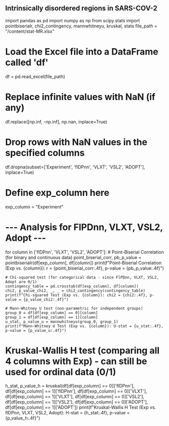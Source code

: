 ## Intrinsically disordered regions in SARS-COV-2
import pandas as pd
import numpy as np
from scipy.stats import pointbiserialr, chi2_contingency, mannwhitneyu, kruskal, stats
file_path = "/content/stat-MR.xlsx"

# Load the Excel file into a DataFrame called 'df'
df = pd.read_excel(file_path)

# Replace infinite values with NaN (if any)
df.replace([np.inf, -np.inf], np.nan, inplace=True)

# Drop rows with NaN values in the specified columns
df.dropna(subset=['Experiment', 'flDPnn', 'VLXT', 'VSL2', 'ADOPT'], inplace=True)

# Define exp_column here
exp_column = "Experiment"

# --- Analysis for FlPDnn, VLXT, VSL2, Adopt ---
for column in ['flDPnn', 'VLXT', 'VSL2', 'ADOPT']:
    # Point-Biserial Correlation (for binary and continuous data)
    point_biserial_corr, pb_p_value = pointbiserialr(df[exp_column], df[column])
    print(f"Point-Biserial Correlation (Exp vs. {column}): r = {point_biserial_corr:.4f}, p-value = {pb_p_value:.4f}")

    # Chi-squared test (for categorical data - since FlPDnn, VLXT, VSL2, Adopt are 0/1)
    contingency_table = pd.crosstab(df[exp_column], df[column])
    chi2, p_value_chi2, _, _ = chi2_contingency(contingency_table)
    print(f"Chi-squared Test (Exp vs. {column}): chi2 = {chi2:.4f}, p-value = {p_value_chi2:.4f}")

    # Mann-Whitney U test (non-parametric for independent groups)
    group_0 = df[df[exp_column] == 0][column]
    group_1 = df[df[exp_column] == 1][column]
    u_stat, p_value_u = mannwhitneyu(group_0, group_1)
    print(f"Mann-Whitney U Test (Exp vs. {column}): U-stat = {u_stat:.4f}, p-value = {p_value_u:.4f}")

# Kruskal-Wallis H test (comparing all 4 columns with Exp) - can still be used for ordinal data (0/1)
h_stat, p_value_h = kruskal(df[df[exp_column] == 0]['flDPnn'], df[df[exp_column] == 1]['flDPnn'],
                           df[df[exp_column] == 0]['VLXT'], df[df[exp_column] == 1]['VLXT'],
                           df[df[exp_column] == 0]['VSL2'], df[df[exp_column] == 1]['VSL2'],
                           df[df[exp_column] == 0]['ADOPT'], df[df[exp_column] == 1]['ADOPT'])
print(f"Kruskal-Wallis H Test (Exp vs. flDPnn, VLXT, VSL2, Adopt): H-stat = {h_stat:.4f}, p-value = {p_value_h:.4f}")
